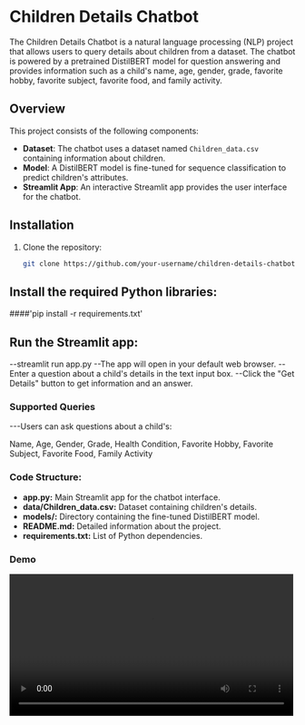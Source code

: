 # Children Details Chatbot

The Children Details Chatbot is a natural language processing (NLP) project that allows users to query details about children from a dataset. The chatbot is powered by a pretrained DistilBERT model for question answering and provides information such as a child's name, age, gender, grade, favorite hobby, favorite subject, favorite food, and family activity.

## Overview

This project consists of the following components:

- **Dataset**: The chatbot uses a dataset named `Children_data.csv` containing information about children.
- **Model**: A DistilBERT model is fine-tuned for sequence classification to predict children's attributes.
- **Streamlit App**: An interactive Streamlit app provides the user interface for the chatbot.

## Installation

1. Clone the repository:
   ```bash
   git clone https://github.com/your-username/children-details-chatbot.git
   
## Install the required Python libraries:

####'pip install -r requirements.txt'

## Run the Streamlit app:

--streamlit run app.py
--The app will open in your default web browser.
--Enter a question about a child's details in the text input box.
--Click the "Get Details" button to get information and an answer.

### Supported Queries
---Users can ask questions about a child's:

Name,
Age,
Gender,
Grade,
Health Condition,
Favorite Hobby,
Favorite Subject,
Favorite Food,
Family Activity

### Code Structure:
- **app.py:** Main Streamlit app for the chatbot interface.
- **data/Children_data.csv:** Dataset containing children's details.
- **models/:** Directory containing the fine-tuned DistilBERT model.
- **README.md:** Detailed information about the project.
- **requirements.txt:** List of Python dependencies.

### Demo
<video width="500" controls>
  <source src="https://github.com/m-rishab/Chatbot-using-csv-DistilBERT-model-/assets/113618652/37f9aebd-b611-4206-ab1d-1f5870628d22" type="video/mp4">
  Your browser does not support the video tag.
</video>

